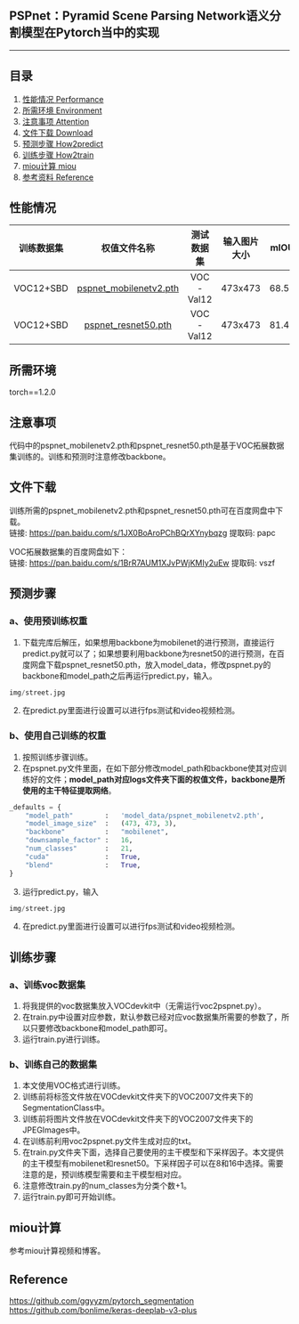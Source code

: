 ## PSPnet：Pyramid Scene Parsing Network语义分割模型在Pytorch当中的实现
---

## 目录
1. [性能情况 Performance](#性能情况)
2. [所需环境 Environment](#所需环境)
3. [注意事项 Attention](#注意事项)
4. [文件下载 Download](#文件下载)
5. [预测步骤 How2predict](#预测步骤)
6. [训练步骤 How2train](#训练步骤)
7. [miou计算 miou](#miou计算)
8. [参考资料 Reference](#Reference)

## 性能情况
| 训练数据集 | 权值文件名称 | 测试数据集 | 输入图片大小 | mIOU | 
| :-----: | :-----: | :------: | :------: | :------: | 
| VOC12+SBD | [pspnet_mobilenetv2.pth](https://github.com/bubbliiiing/pspnet-pytorch/releases/download/v1.0/pspnet_mobilenetv2.pth) | VOC-Val12 | 473x473| 68.59 | 
| VOC12+SBD | [pspnet_resnet50.pth](https://github.com/bubbliiiing/pspnet-pytorch/releases/download/v1.0/pspnet_resnet50.pth) | VOC-Val12 | 473x473| 81.44 | 

## 所需环境
torch==1.2.0

## 注意事项
代码中的pspnet_mobilenetv2.pth和pspnet_resnet50.pth是基于VOC拓展数据集训练的。训练和预测时注意修改backbone。    

## 文件下载
训练所需的pspnet_mobilenetv2.pth和pspnet_resnet50.pth可在百度网盘中下载。    
链接: https://pan.baidu.com/s/1JX0BoAroPChBQrXYnybqzg 提取码: papc   

VOC拓展数据集的百度网盘如下：  
链接: https://pan.baidu.com/s/1BrR7AUM1XJvPWjKMIy2uEw 提取码: vszf    
## 预测步骤
### a、使用预训练权重
1. 下载完库后解压，如果想用backbone为mobilenet的进行预测，直接运行predict.py就可以了；如果想要利用backbone为resnet50的进行预测，在百度网盘下载pspnet_resnet50.pth，放入model_data，修改pspnet.py的backbone和model_path之后再运行predict.py，输入。  
```python
img/street.jpg
```  
2. 在predict.py里面进行设置可以进行fps测试和video视频检测。    
### b、使用自己训练的权重
1. 按照训练步骤训练。    
2. 在pspnet.py文件里面，在如下部分修改model_path和backbone使其对应训练好的文件；**model_path对应logs文件夹下面的权值文件，backbone是所使用的主干特征提取网络**。    
```python
_defaults = {
    "model_path"        :   'model_data/pspnet_mobilenetv2.pth',
    "model_image_size"  :   (473, 473, 3),
    "backbone"          :   "mobilenet",
    "downsample_factor" :   16,
    "num_classes"       :   21,
    "cuda"              :   True,
    "blend"             :   True,
}
```
3. 运行predict.py，输入    
```python
img/street.jpg
```   
4. 在predict.py里面进行设置可以进行fps测试和video视频检测。    

## 训练步骤
### a、训练voc数据集
1. 将我提供的voc数据集放入VOCdevkit中（无需运行voc2pspnet.py）。  
2. 在train.py中设置对应参数，默认参数已经对应voc数据集所需要的参数了，所以只要修改backbone和model_path即可。  
3. 运行train.py进行训练。  

### b、训练自己的数据集
1. 本文使用VOC格式进行训练。  
2. 训练前将标签文件放在VOCdevkit文件夹下的VOC2007文件夹下的SegmentationClass中。    
3. 训练前将图片文件放在VOCdevkit文件夹下的VOC2007文件夹下的JPEGImages中。    
4. 在训练前利用voc2pspnet.py文件生成对应的txt。    
5. 在train.py文件夹下面，选择自己要使用的主干模型和下采样因子。本文提供的主干模型有mobilenet和resnet50。下采样因子可以在8和16中选择。需要注意的是，预训练模型需要和主干模型相对应。 
6. 注意修改train.py的num_classes为分类个数+1。  
7. 运行train.py即可开始训练。  

## miou计算
参考miou计算视频和博客。  

## Reference
https://github.com/ggyyzm/pytorch_segmentation  
https://github.com/bonlime/keras-deeplab-v3-plus
